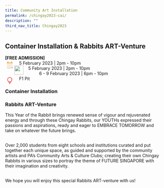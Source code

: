 ```yaml
---
title: Community Art Installation
permalink: /chingay2023-cai/
description: ""
third_nav_title: Chingay2023
---
```

<h2>Container Installation & Rabbits ART-Venture</h2>
<p>
<Strong>[FREE ADMISSION]</strong><br>
<img src="/images/Date.png" style="float:left; width:30px;height:30px"/>
&nbsp; &nbsp; 5 February 2023 | 2pm - 10pm<br>
<img src="" style="float:left; width:30px;height:30px"/>
&nbsp; &nbsp; 5 February 2023 | 2pm - 10pm<br>
&nbsp; &nbsp; &nbsp; &nbsp; &nbsp; &nbsp; &nbsp;6 - 9 February 2023 | 6pm - 10pm<br>
<img src="/images/Venue.png" style="float:left; width:30px;height:30px"/> &nbsp; &nbsp; 
F1 Pit<br>


<h3>Container Installation</h3>





<h3>Rabbits ART-Venture</h3>

<p>This Year of the Rabbit brings renewed sense of vigour and rejuvenated energy and through these Chingay Rabbits, our YOUTHs expressed their passions and aspirations, ready and eager to EMBRACE TOMORROW and take on whatever the future brings.<br><br>

Over 2,000 students from eight schools and institutions curated and put together each unique space, as guided and supported by the community artists and PA’s Community Arts & Culture Clubs; creating their own Chingay Rabbits in various sizes to portray the theme of FUTURE SINGAPORE with their imagination and creativity.  <br><br>

We hope you will enjoy this special Rabbits ART-venture with us!</p>